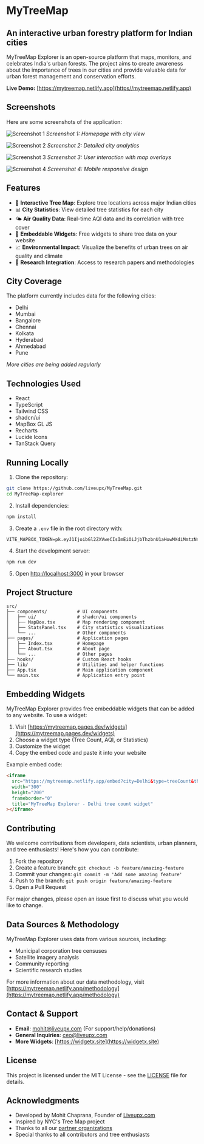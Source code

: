 
# MyTreeMap



## An interactive urban forestry platform for Indian cities

MyTreeMap Explorer is an open-source platform that maps, monitors, and celebrates India's urban forests. The project aims to create awareness about the importance of trees in our cities and provide valuable data for urban forest management and conservation efforts.

**Live Demo:** [https://mytreemap.netlify.app](https//mytreemap.netlify.app)

## Screenshots
Here are some screenshots of the application:

![Screenshot 1](./public/ss1.png)
*Screenshot 1: Homepage with city view*

![Screenshot 2](./public/ss2.png)
*Screenshot 2: Detailed city analytics*

![Screenshot 3](./public/ss3.png)
*Screenshot 3: User interaction with map overlays*

![Screenshot 4](./public/ss4.png)
*Screenshot 4: Mobile responsive design*


## Features

- 🌳 **Interactive Tree Map**: Explore tree locations across major Indian cities
- 📊 **City Statistics**: View detailed tree statistics for each city
- 🌤️ **Air Quality Data**: Real-time AQI data and its correlation with tree cover
- 📱 **Embeddable Widgets**: Free widgets to share tree data on your website
- 📈 **Environmental Impact**: Visualize the benefits of urban trees on air quality and climate
- 📝 **Research Integration**: Access to research papers and methodologies

## City Coverage

The platform currently includes data for the following cities:

- Delhi
- Mumbai
- Bangalore
- Chennai
- Kolkata
- Hyderabad
- Ahmedabad
- Pune

*More cities are being added regularly*

## Technologies Used

- React
- TypeScript
- Tailwind CSS
- shadcn/ui
- MapBox GL JS
- Recharts
- Lucide Icons
- TanStack Query

## Running Locally

1. Clone the repository:

```bash
git clone https://github.com/liveupx/MyTreeMap.git
cd MyTreeMap-explorer
```

2. Install dependencies:

```bash
npm install
```

3. Create a `.env` file in the root directory with:

```
VITE_MAPBOX_TOKEN=pk.eyJ1IjoibGl2ZXVweCIsImEiOiJjbThzbnU1aHowMXdiMmtzNnZrbnJ2bG93In0.dq6Z_8Cf7pj19tDqCWp9hQ
```

4. Start the development server:

```bash
npm run dev
```

5. Open [http://localhost:3000](http://localhost:3000) in your browser

## Project Structure

```
src/
├── components/           # UI components
│   ├── ui/               # shadcn/ui components
│   ├── MapBox.tsx        # Map rendering component
│   ├── StatsPanel.tsx    # City statistics visualizations
│   └── ...               # Other components
├── pages/                # Application pages
│   ├── Index.tsx         # Homepage
│   ├── About.tsx         # About page
│   └── ...               # Other pages
├── hooks/                # Custom React hooks
├── lib/                  # Utilities and helper functions
├── App.tsx               # Main application component
└── main.tsx              # Application entry point
```

## Embedding Widgets

MyTreeMap Explorer provides free embeddable widgets that can be added to any website. To use a widget:

1. Visit [https://mytreemap.pages.dev/widgets](https://mytreemap.pages.dev/widgets)
2. Choose a widget type (Tree Count, AQI, or Statistics)
3. Customize the widget
4. Copy the embed code and paste it into your website

Example embed code:

```html
<iframe 
  src="https://mytreemap.netlify.app/embed?city=Delhi&type=treeCount&theme=light" 
  width="300" 
  height="200" 
  frameborder="0"
  title="MyTreeMap Explorer - Delhi tree count widget"
></iframe>
```

## Contributing

We welcome contributions from developers, data scientists, urban planners, and tree enthusiasts! Here's how you can contribute:

1. Fork the repository
2. Create a feature branch: `git checkout -b feature/amazing-feature`
3. Commit your changes: `git commit -m 'Add some amazing feature'`
4. Push to the branch: `git push origin feature/amazing-feature`
5. Open a Pull Request

For major changes, please open an issue first to discuss what you would like to change.

## Data Sources & Methodology

MyTreeMap Explorer uses data from various sources, including:

- Municipal corporation tree censuses
- Satellite imagery analysis
- Community reporting
- Scientific research studies

For more information about our data methodology, visit [https://mytreemap.netlify.app/methodology](https://mytreemap.netlify.app/methodology)

## Contact & Support

- **Email**: mohit@liveupx.com (For support/help/donations)
- **General Inquiries**: ceo@liveupx.com
- **More Widgets**: [https://widgetx.site](https://widgetx.site)

## License

This project is licensed under the MIT License - see the [LICENSE](LICENSE) file for details.

## Acknowledgments

- Developed by Mohit Chaprana, Founder of [Liveupx.com](https://liveupx.com)
- Inspired by NYC's Tree Map project
- Thanks to all our [partner organizations](https://mytreemap.pages.dev/partners)
- Special thanks to all contributors and tree enthusiasts
